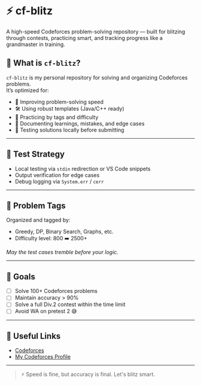 # ⚡ cf-blitz

A high-speed Codeforces problem-solving repository — built for blitzing through contests, practicing smart, and tracking progress like a grandmaster in training.

## 🚀 What is `cf-blitz`?

`cf-blitz` is my personal repository for solving and organizing Codeforces problems.  
It’s optimized for:

- 🧠 Improving problem-solving speed  
- 🛠️ Using robust templates (Java/C++ ready)  
- 🎯 Practicing by tags and difficulty  
- 📝 Documenting learnings, mistakes, and edge cases  
- 🧪 Testing solutions locally before submitting  

---

## 🧪 Test Strategy

- Local testing via `stdin` redirection or VS Code snippets  
- Output verification for edge cases  
- Debug logging via `System.err` / `cerr`  

---

## 🧩 Problem Tags

Organized and tagged by:
- Greedy, DP, Binary Search, Graphs, etc.  
- Difficulty level: 800 ➡️ 2500+  

_May the test cases tremble before your logic._

---

## 🏁 Goals

- [ ] Solve 100+ Codeforces problems
- [ ] Maintain accuracy > 90%  
- [ ] Solve a full Div.2 contest within the time limit  
- [ ] Avoid WA on pretest 2 😅  

---

## 🔗 Useful Links

- [Codeforces](https://codeforces.com/)  
- [My Codeforces Profile](https://codeforces.com/profile/PragyanDhar)  

---

> ⚡ Speed is fine, but accuracy is final. Let's blitz smart.



